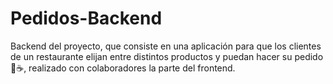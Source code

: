 # Pedidos-Backend
Backend del proyecto, que consiste en una aplicación para que los clientes de un restaurante elijan entre distintos productos y puedan hacer su pedido🍕☕, realizado con colaboradores la parte del frontend.
